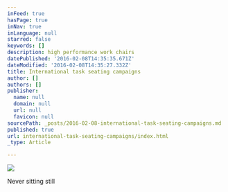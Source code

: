 ```yaml
---
inFeed: true
hasPage: true
inNav: true
inLanguage: null
starred: false
keywords: []
description: high performance work chairs
datePublished: '2016-02-08T14:35:35.671Z'
dateModified: '2016-02-08T14:35:27.332Z'
title: International task seating campaigns
author: []
authors: []
publisher:
  name: null
  domain: null
  url: null
  favicon: null
sourcePath: _posts/2016-02-08-international-task-seating-campaigns.md
published: true
url: international-task-seating-campaigns/index.html
_type: Article

---
```

![](https://the-grid-user-content.s3-us-west-2.amazonaws.com/7060ae4a-5723-4675-ac46-78ba2c39faaa.jpg)

Never sitting still